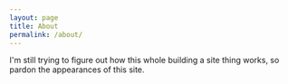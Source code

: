 ```yaml
---
layout: page
title: About
permalink: /about/
---
```


I'm still trying to figure out how this whole building a site thing works, so pardon the appearances of this site.
